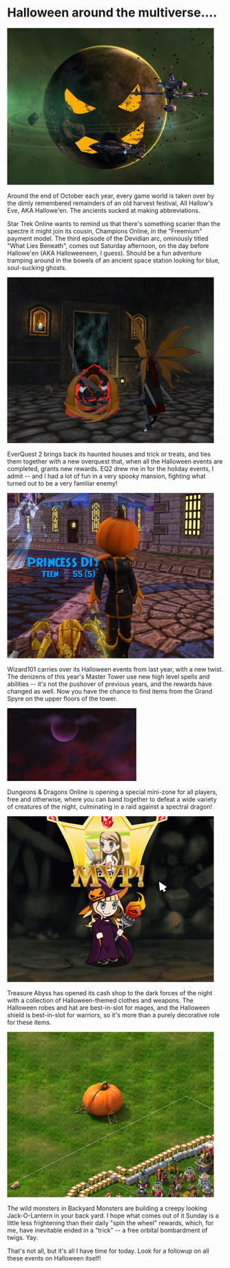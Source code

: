 # Halloween around the multiverse....

[![](../uploads/2010/10/STOPumpkin.jpg "Star Trek Online")](../uploads/2010/10/STOPumpkin.jpg)

Around the end of October each year, every game world is taken over by the dimly remembered remainders of an old harvest festival, All Hallow's Eve, AKA Hallowe'en. The ancients sucked at making abbreviations.

Star Trek Online wants to remind us that there's something scarier than the spectre it might join its cousin, Champions Online, in the "Freemium" payment model. The third episode of the Devidian arc, ominously titled "What Lies Beneath", comes out Saturday afternoon, on the day before Hallowe'en (AKA Halloweeneen, I guess). Should be a fun adventure tramping around in the bowels of an ancient space station looking for blue, soul-sucking ghosts.

[![](../uploads/2010/10/EverQuest2-2010-10-16-09-34-28-87.jpg "Haunted House")](../uploads/2010/10/EverQuest2-2010-10-16-09-34-28-87.jpg)

EverQuest 2 brings back its haunted houses and trick or treats, and ties them together with a new overquest that, when all the Halloween events are completed, grants new rewards. EQ2 drew me in for the holiday events, I admit -- and I had a lot of fun in a very spooky mansion, fighting what turned out to be a very familiar enemy!

[![](../uploads/2010/10/WizardGraphicalClient-2010-10-29-07-58-45-38.jpg "Wizard101")](../uploads/2010/10/WizardGraphicalClient-2010-10-29-07-58-45-38.jpg)

Wizard101 carries over its Halloween events from last year, with a new twist. The denizens of this year's Master Tower use new high level spells and abilities -- it's not the pushover of previous years, and the rewards have changed as well. Now you have the chance to find items from the Grand Spyre on the upper floors of the tower. 

[![](../uploads/2010/10/RedNightMabar.jpg "RedNightMabar")](../uploads/2010/10/RedNightMabar.jpg)

Dungeons & Dragons Online is opening a special mini-zone for all players, free and otherwise, where you can band together to defeat a wide variety of creatures of the night, culminating in a raid against a spectral dragon!

[![](../uploads/2010/10/chrome-2010-10-20-07-46-08-77.jpg "Treasure Abyss")](../uploads/2010/10/chrome-2010-10-20-07-46-08-77.jpg)

Treasure Abyss has opened its cash shop to the dark forces of the night with a collection of Halloween-themed clothes and weapons. The Halloween robes and hat are best-in-slot for mages, and the Halloween shield is best-in-slot for warriors, so it's more than a purely decorative role for these items.

[![](../uploads/2010/10/chrome-2010-10-20-07-28-43-98.jpg "Backyard Monsters")](../uploads/2010/10/chrome-2010-10-20-07-28-43-98.jpg)

The wild monsters in Backyard Monsters are building a creepy looking Jack-O-Lantern in your back yard. I hope what comes out of it Sunday is a little less frightening than their daily "spin the wheel" rewards, which, for me, have inevitable ended in a "trick" -- a free orbital bombardment of twigs. Yay.

That's not all, but it's all I have time for today. Look for a followup on all these events on Halloween itself!

